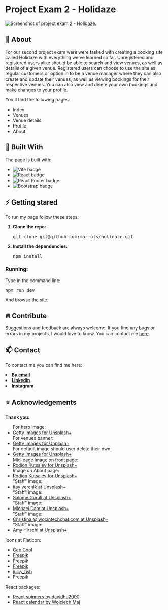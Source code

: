 # Project Exam 2 - Holidaze
 <img src="https://www.m-boe.com/wp-content/uploads/2024/11/pe2-holidaze.webp" alt="Screenshot of project exam 2 - Holidaze.">

 ## :beginner: About
 For our second project exam were were tasked with creating a booking site called Holidaze with everything we've learned so far. Unregistered and registered users alike should be able to search and view venues, as well as details of a given venue. Registered users can choose to use the site as regular customers or option in to be a venue manager where they can also create and update their venues, as well as viewing bookings for their respective venues. You can also view and delete your own bookings and make changes to your profile. 
 
 You'll find the following pages:
 <ul>
  <li>Index</li>
  <li>Venues</li>
  <li>Venue details</li>
   <li>Profile</li>
  <li>About</li>
 </ul>

 ## :hammer: Built With
 The page is built with:
 <ul>
  <li><img src="https://img.shields.io/badge/Vite-B73BFE?style=for-the-badge&logo=vite&logoColor=FFD62E" alt="Vite badge"></li>
  <li><img src="https://img.shields.io/badge/React-20232A?style=for-the-badge&logo=react&logoColor=61DAFB" alt="React badge"></li>
  <li><img src="https://img.shields.io/badge/React_Router-CA4245?style=for-the-badge&logo=react-router&logoColor=white" alt="React Router badge"></li>
  <li><img src="https://img.shields.io/badge/Bootstrap-563D7C?style=for-the-badge&logo=bootstrap&logoColor=white" alt="Bootstrap badge"></li>
 </ul>

 ## :zap: Getting stared
To run my page follow these steps:

<ol>
 <strong><li>Clone the repo:</li></strong>
 <pre>git clone git@github.com:mar-ols/holidaze.git</pre>
 <strong><li>Install the dependencies: </li></strong>
 <pre>npm install</pre>
</ol>

### Running:

Type in the command line:
<pre>npm run dev</pre>
And browse the site.

 ## :fire: Contribute
Suggestions and feedback are always welcome. 
If you find any bugs or errors in my projects, I would love to know. You can contact me <a href="mailto: marte.boe.olsen@gmail.com">here</a>.

## :mailbox: Contact
To contact me you can find me here:

<strong>
 <li><a href="mailto: marte.boe.olsen@gmail.com">By email</a></li>
 <li><a href="https://www.linkedin.com/in/marte-b%C3%B8e-olsen-b538448b/" target="_blank">LinkedIn</a></li>
  <li><a href="https://www.instagram.com/potetluggen/" target="_blank">Instagram</a></li>
</strong>

## :star: Acknowledgements
<strong>Thank you:</strong>


<ul>
  For hero image:
  <li><a href="https://unsplash.com/photos/white-suitcase-on-yellow-background-with-copy-space-minimal-travel-concept-3d-rendering-Qh33zzBt_bA" target="_blank">Getty Images for Unsplash+</a></li>
  For venues banner:
  <li><a href="https://unsplash.com/photos/top-view-of-holiday-items-for-summer-vacation-beach-accessories-on-yellow-background-concept-of-relax-and-traveling-mockup-copy-space-3d-rendering-IE4fW4v5_xE" target="_blank">Getty Images for Unplash+</a></li>
  For default image should user delete their own:
  <li><a href="https://unsplash.com/photos/minimalistic-summer-background-with-blue-sunglasses-3d-render-GkcvpZE1w0U" target="_blank">Getty Images for Unsplash+</a></li>
  Mid-page image on front page:
  <li><a href="https://unsplash.com/photos/a-suitcase-and-two-beach-balls-on-a-pink-background-3aMwpU5X_DM" target="_blank">Rodion Kutsaiev for Unsplash+</a></li>
  Image on About page:
  <li><a href="https://unsplash.com/photos/three-beach-balls-and-a-suitcase-on-a-green-background-tRPguWLUBiY" target="_blank">Rodion Kutsaiev for Unsplash+</a></li>
  "Staff" image:
  <li><a href="https://unsplash.com/photos/man-in-black-suit-jacket-YmQ8TrsieE4" target="_blank">itay verchik at Unsplash+</a></li>
  "Staff" image:
  <li><a href="https://unsplash.com/photos/man-in-black-suit-jacket-6GgCyNnF6Zs" target="_blank">Salomé Guruli at Unsplash+</a></li>
  "Staff" image:
  <li><a href="https://unsplash.com/photos/closeup-photography-of-woman-smiling-mEZ3PoFGs_k" target="_blank">Michael Dam at Unsplash+</a></li>
  "Staff" image:
  <li><a href="https://unsplash.com/photos/crossed-arm-woman-smiling-lFntEHwQvi4" target="_blank">Christina @ wocintechchat.com at Unsplash+</a></li>
  "Staff" image:
  <li><a href="https://unsplash.com/photos/woman-standing-by-wall-holding-mug-b3AYk8HKCl0" target="_blank">Amy Hirschi at Unsplash+</a></li>
</ul>

Icons at Flaticon:
<ul>
  <li><a href="https://www.flaticon.com/free-icon/wifi_11530392?term=wifi&page=1&position=4&origin=search&related_id=11530392" target="_blank">Cap Cool</a></li>
  <li><a href="https://www.flaticon.com/free-icon/restaurant_562678?term=food&page=1&position=1&origin=search&related_id=562678" target="_blank">Freepik</a></li>
  <li><a href="https://www.flaticon.com/free-icon/track_884183?term=pets&page=1&position=24&origin=search&related_id=884183" target="_blank">Freepik</a></li>
  <li><a href="https://www.flaticon.com/free-icon/parking_2439889?term=parking&page=1&position=14&origin=search&related_id=2439889" target="_blank">Freepik</a></li>
  <li><a href="https://www.flaticon.com/free-icon/office_14958503?term=rent+out&page=1&position=1&origin=search&related_id=14958503" target="_blank">juicy_fish</a></li>
  <li><a href="https://www.flaticon.com/free-icon/accomodation_5241697?term=accomodation&page=1&position=5&origin=search&related_id=5241697" target="_blank">Freepik</a></li>
</ul>

 React packages:
<ul>
  <li><a href="https://www.npmjs.com/package/react-spinners" target="_blank">React spinners by davidhu2000</a></li>
  <li><a href="https://www.npmjs.com/package/react-calendar" target="_blank">React calendar by Wojciech Maj</a></li>
</ul>
